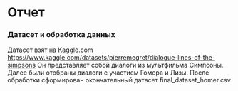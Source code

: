 # Отчет
### Датасет и обработка данных
Датасет взят на Kaggle.com
https://www.kaggle.com/datasets/pierremegret/dialogue-lines-of-the-simpsons
Он представляет собой диалоги из мультфильма Симпсоны. Далее были отобраны диалоги с участием Гомера и Лизы. После обработки сформирован окончательный датасет final_dataset_homer.csv
